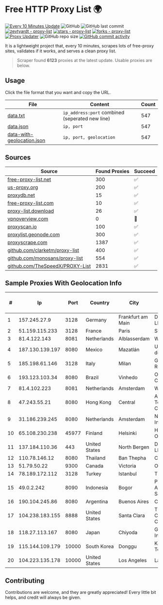 
# Free HTTP Proxy List 🌍

[![Every 10 Minutes Update](https://github.com/mertguvencli/http-proxy-list/actions/workflows/main.yml/badge.svg?branch=main)](https://github.com/mertguvencli/http-proxy-list/actions/workflows/main.yml)
![GitHub](https://img.shields.io/github/license/mertguvencli/http-proxy-list)
![GitHub last commit](https://img.shields.io/github/last-commit/mertguvencli/http-proxy-list)
[![zevtyardt - proxy-list](https://img.shields.io/static/v1?label=zevtyardt&message=proxy-list&color=blue&logo=github)](https://github.com/zevtyardt/proxy-list "Go to GitHub repo")
[![stars - proxy-list](https://img.shields.io/github/stars/zevtyardt/proxy-list?style=social)](https://github.com/zevtyardt/proxy-list)
[![forks - proxy-list](https://img.shields.io/github/forks/zevtyardt/proxy-list?style=social)](https://github.com/zevtyardt/proxy-list)
[![Proxy Updater](https://github.com/zevtyardt/proxy-list/workflows/Proxy%20Updater/badge.svg)](https://github.com/zevtyardt/proxy-list/actions?query=workflow:"Proxy+Updater")
![GitHub repo size](https://img.shields.io/github/repo-size/zevtyardt/proxy-list)
[![GitHub commit activity](https://img.shields.io/github/commit-activity/m/zevtyardt/proxy-list?logo=commits)](https://github.com/zevtyardt/proxy-list/commits/main)

It is a lightweight project that, every 10 minutes, scrapes lots of free-proxy sites, validates if it works, and serves a clean proxy list.

> Scraper found **6123** proxies at the latest update. Usable proxies are below.

## Usage

Click the file format that you want and copy the URL.

|File|Content|Count|
|----|-------|-----|
|[data.txt](https://raw.githubusercontent.com/mertguvencli/http-proxy-list/main/proxy-list/data.txt)|`ip_address:port` combined (seperated new line)|547|
|[data.json](https://raw.githubusercontent.com/mertguvencli/http-proxy-list/main/proxy-list/data.json)|`ip, port`|547|
|[data-with-geolocation.json](https://raw.githubusercontent.com/mertguvencli/http-proxy-list/main/proxy-list/data-with-geolocation.json)|`ip, port, geolocation`|547|

## Sources

|Source|Found Proxies|Succeed|
|------|-------------|-------|
|[free-proxy-list.net](https://free-proxy-list.net)|300|✅|
|[us-proxy.org](https://www.us-proxy.org)|200|✅|
|[proxydb.net](http://proxydb.net)|15|✅|
|[free-proxy-list.com](https://free-proxy-list.com/?page=&port=&type%5B%5D=http&type%5B%5D=https&up_time=0&search=Search)|10|✅|
|[proxy-list.download](https://www.proxy-list.download/HTTP)|26|✅|
|[vpnoverview.com](https://vpnoverview.com/privacy/anonymous-browsing/free-proxy-servers)|0|🚫|
|[proxyscan.io](https://www.proxyscan.io)|100|✅|
|[proxylist.geonode.com](https://proxylist.geonode.com/api/proxy-list?limit=300&page=1&sort_by=lastChecked&sort_type=desc&protocols=http,https)|300|✅|
|[proxyscrape.com](https://api.proxyscrape.com/v2/?request=displayproxies&protocol=http&timeout=10000&country=all&ssl=all&anonymity=all)|1387|✅|
|[github.com/clarketm/proxy-list](https://raw.githubusercontent.com/clarketm/proxy-list/master/proxy-list-raw.txt)|400|✅|
|[github.com/monosans/proxy-list](https://raw.githubusercontent.com/monosans/proxy-list/main/proxies/http.txt)|554|✅|
|[github.com/TheSpeedX/PROXY-List](https://raw.githubusercontent.com/TheSpeedX/PROXY-List/master/http.txt)|2831|✅|


## Sample Proxies With Geolocation Info

|#|Ip|Port|Country|City|Internet Service Provider|
|-|--|----|-------|----|-------------------------|
|1|157.245.27.9|3128|Germany|Frankfurt am Main|DigitalOcean, LLC|
|2|51.159.115.233|3128|France|Paris|SCALEWAY|
|3|81.4.122.143|8081|Netherlands|Alblasserdam|WeservIT|
|4|187.130.139.197|8080|Mexico|Mazatlán|Uninet S.A. de C.V.|
|5|185.198.61.146|3128|Italy|Milan|Global Router LLC|
|6|193.123.103.34|8080|Brazil|Vinhedo|Oracle Corporation|
|7|81.4.102.223|8081|Netherlands|Amsterdam|WeservIT|
|8|47.243.55.21|8080|Hong Kong|Central|Alibaba (US) Technology Co., Ltd.|
|9|31.186.239.245|8080|Netherlands|Amsterdam|NetSkope Inc|
|10|65.108.230.238|45977|Finland|Helsinki|Hetzner Online GmbH|
|11|137.184.110.36|443|United States|North Bergen|DigitalOcean, LLC|
|12|110.78.146.12|8080|Thailand|Ban Thepha|CAT-BB|
|13|51.79.50.22|9300|Canada|Victoria|OVH SAS|
|14|78.189.172.112|3128|Turkey|Istanbul|TTNet A.S.|
|15|49.0.2.242|8090|Indonesia|Bogor|PT Usaha Adi Sanggoro|
|16|190.104.245.86|8080|Argentina|Buenos Aires|CPS|
|17|104.238.183.155|8888|United States|Santa Clara|The Constant Company|
|18|118.27.113.167|8080|Japan|Chiyoda|GMO Internet, Inc.|
|19|115.144.109.179|10000|South Korea|Donggu|Korea Telecom|
|20|104.223.135.178|10000|United States|Los Angeles|LayerHost|



## Contributing

Contributions are welcome, and they are greatly appreciated! Every
little bit helps, and credit will always be given.

